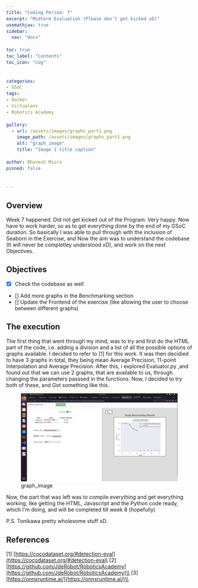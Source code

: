 ```yaml
---
title: "Coding Period: 7"
excerpt: "Midterm Evaluation (Please don't get kicked xD)"
usemathjax: true
sidebar:
  nav: "docs"

toc: true
toc_label: "Contents"
toc_icon: "cog"


categories:
- GSoC
tags:
- Docker
- Virtualenv
- Robotics Academy

gallery:
  - url: /assets/images/graphs_part1.png
    image_path: /assets/images/graphs_part1.png
    alt: "graph_image"
    title: "Image 1 title caption"

author: Bhavesh Misra
pinned: false


---
```




## Overview

Week 7 happened. Did not get kicked out of the Program. Very happy. Now have to work harder, so as to get everything done by the end of my GSoC duration. So basically I was able to pull through with the inclusion of Seaborn in the Exercise, and Now the aim was to understand the codebase (It will never be completley understood xD), and work on the next Objectives.


## Objectives

- [X] Check the codebase as well 
- [] Add more graphs in the Benchmarking section
- [] Update the Frontend of the exercise (like allowing the user to choose between different graphs) 


## The execution

The first thing that went through my mind, was to try and first do the HTML part of the code, i.e. adding a division and a list of all the possible options of graphs available. I decided to refer to [1] for this work. It was then decidied to have 3 graphs in total, they being mean Average Precision, 11-point Interpolation and Average Precision. After this, i explored Evaluator.py ,and found out that we can use 2 graphs, that are available to us, through changing the parameters passsed in the functions. Now, I decided to try both of these, and Got something like this.
<figure>
  <img src="https://github.com/TheRoboticsClub/gsoc2022-Bhavesh_Misra/blob/main/docs/assets/images/graphs_part1.png" alt="graph_image">
  <figcaption>graph_image</figcaption>
</figure>

Now, the part that was left was to compile everything and get everything working, like getting the HTML, Javascript and the Python code ready, which I'm doing, and will be completed till week 8 (hopefully)

P.S. Tonikawa pretty wholesome stuff xD.

## References

[1] [https://cocodataset.org/#detection-eval](https://cocodataset.org/#detection-eval)
[2] [https://github.com/JdeRobot/RoboticsAcademy](https://github.com/JdeRobot/RoboticsAcademy)\\
[3] [https://onnxruntime.ai/](https://onnxruntime.ai/)\\
